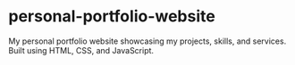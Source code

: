 # personal-portfolio-website
My personal portfolio website showcasing my projects, skills, and services. Built using HTML, CSS, and JavaScript.

